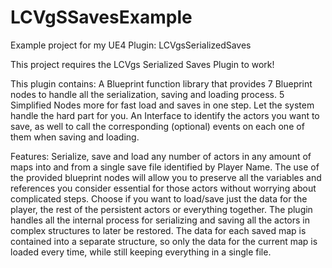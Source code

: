 # LCVgSSavesExample
Example project for my UE4 Plugin: LCVgsSerializedSaves

This project requires the LCVgs Serialized Saves Plugin to work!

This plugin contains:
A Blueprint function library that provides 7 Blueprint nodes to handle all the serialization, saving and loading process.
5 Simplified Nodes more for fast load and saves in one step. Let the system handle the hard part for you.
An Interface to identify the actors you want to save, as well to call the corresponding (optional) events on each one of them when saving and loading.

Features:
Serialize, save and load any number of actors in any amount of maps into and from a single save file identified by Player Name.
The use of the provided blueprint nodes will allow you to preserve all the variables and references you consider essential for those actors without worrying about complicated steps.
Choose if you want to load/save just the data for the player, the rest of the persistent actors or everything together.
The plugin handles all the internal process for serializing and saving all the actors in complex structures to later be restored. The data for each saved map is contained into a separate structure, so only the data for the current map is loaded every time, while still keeping everything in a single file.

